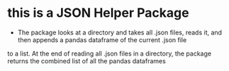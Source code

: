 # this is a JSON Helper Package 

* The package looks at a directory and takes all .json files, reads it, and then appends a pandas dataframe of the current .json file

to a list. At the end of reading all .json files in a directory, the package returns the combined list of all the pandas dataframes